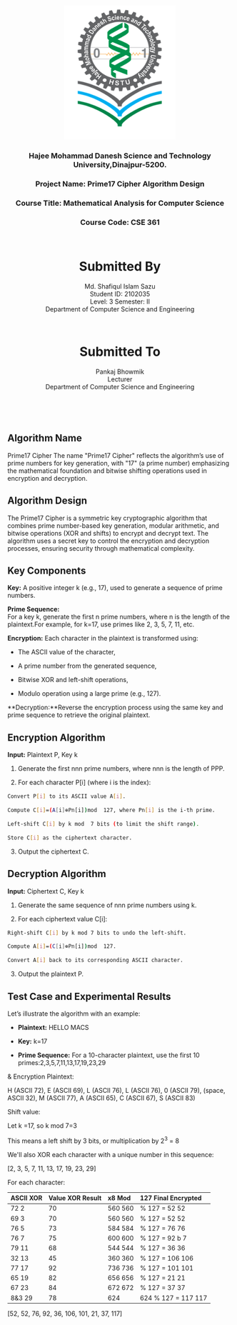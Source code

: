 <p align="center">
  <img src="HSTU_Logo.png" alt="HSTU Logo" width="250" height="300">
</p>

<h3 align="center">
  Hajee Mohammad Danesh Science and Technology University,Dinajpur-5200.
</h3>
<h3 align="center">
Project Name: Prime17 Cipher Algorithm Design
</h3>

<h3 align="center">
  Course Title: Mathematical Analysis for Computer Science
</h3>

<h3 align="center">
  Course Code: CSE 361
</h3>
<br>
<h1 align="center">Submitted By</h1>

 <p align="center">Md. Shafiqul Islam Sazu<br>Student ID: 2102035<br>Level: 3 Semester: II<br>Department of Computer Science and Engineering</p>
 <br>

<h1 align="center">Submitted To</h1>

 <p align="center">Pankaj Bhowmik<br>Lecturer<br>Department of Computer Science and Engineering</p>


<br><br><br>




## Algorithm Name

Prime17 Cipher
The name "Prime17 Cipher" reflects the algorithm’s use of prime numbers for key generation, with "17" (a prime number) emphasizing the mathematical foundation and bitwise shifting operations used in encryption and decryption.

## Algorithm Design

The Prime17 Cipher is a symmetric key cryptographic algorithm that combines prime number-based key generation, modular arithmetic, and bitwise operations (XOR and shifts) to encrypt and decrypt text. The algorithm uses a secret key to control the encryption and decryption processes, ensuring security through mathematical complexity.


Key Components
--------------

**Key:**
A positive integer k (e.g., 17), used to generate a sequence of prime numbers.

**Prime Sequence:**  
For a key k, generate the first n prime numbers, where n is the length of the plaintext.For example, for k=17, use primes like 2, 3, 5, 7, 11, etc.

**Encryption:**
Each character in the plaintext is transformed using:

*   The ASCII value of the character,
    
*   A prime number from the generated sequence,
    
*   Bitwise XOR and left-shift operations,
    
*   Modulo operation using a large prime (e.g., 127).
    

**Decryption:**Reverse the encryption process using the same key and prime sequence to retrieve the original plaintext.

Encryption Algorithm
--------------------

**Input:** Plaintext P, Key k

1.  Generate the first nnn prime numbers, where nnn is the length of PPP.
    
2.  For each character P[i] (where i is the index):
   ```sh
   Convert P[i] to its ASCII value A[i].
   ```
   ```sh
   Compute C[i]=(A[i]⊕Pn[i])mod  127, where Pn[i] is the i-th prime.
   ```
   ```sh     
   Left-shift C[i] by k mod  7 bits (to limit the shift range).
   ```
   ```sh   
   Store C[i] as the ciphertext character.
   ``` 
        
3.  Output the ciphertext C.
    

Decryption Algorithm
--------------------

**Input:** Ciphertext C, Key k

1.  Generate the same sequence of nnn prime numbers using k.
    
2.  For each ciphertext value C[i]:
    
  ```sh
  Right-shift C[i] by k mod 7 bits to undo the left-shift.
  ```
  ```sh   
  Compute A[i]=(C[i]⊕Pn[i])mod  127.
  ```
  ```sh   
  Convert A[i] back to its corresponding ASCII character.
  ``` 
        
3.  Output the plaintext P.
    

Test Case and Experimental Results
----------------------------------

Let’s illustrate the algorithm with an example:

*   **Plaintext:** HELLO MACS
    
*   **Key:** k=17
    
*   **Prime Sequence:** For a 10-character plaintext, use the first 10 primes:2,3,5,7,11,13,17,19,23,29

& Encryption Plaintext:

H (ASCII 72), E (ASCII 69), L (ASCII 76), L (ASCII 76), 0 (ASCII 79), (space, ASCII 32), M (ASCII 77), A (ASCII 65), C (ASCII 67), S (ASCII 83)

Shift value:

Let k =17, so k mod 7=3

This means a left shift by 3 bits, or multiplication by 2<sup>3</sup> = 8

We'll also XOR each character with a unique number in this sequence:

[2, 3, 5, 7, 11, 13, 17, 19, 23, 29]

For each character:

|ASCII XOR|Value XOR Result|x8 Mod|127 Final Encrypted|
| :- | :- | :- | :- |
|72 2|70|560 560|% 127 = 52 52|
|69 3|70|560 560|% 127 = 52 52|
|76 5|73|584 584|% 127 = 76 76|
|76 7|75|600 600|% 127 = 92 b 7|
|79 11|68|544 544|% 127 = 36 36|
|32 13|45|360 360|% 127 = 106 106|
|77 17|92|736 736|% 127 = 101 101|
|65 19|82|656 656|% 127 = 21 21|
|67 23|84|672 672|% 127 = 37 37|
|8&3 29|78|624|624 % 127 = 117 117|

[52, 52, 76, 92, 36, 106, 101, 21, 37, 117]

